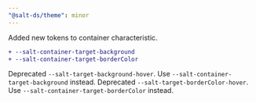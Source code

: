 ```yaml
---
"@salt-ds/theme": minor
---
```


Added new tokens to container characteristic.

```diff
+ --salt-container-target-background
+ --salt-container-target-borderColor
```

Deprecated `--salt-target-background-hover`. Use `--salt-container-target-background` instead.
Deprecated `--salt-target-borderColor-hover`. Use `--salt-container-target-borderColor` instead.
